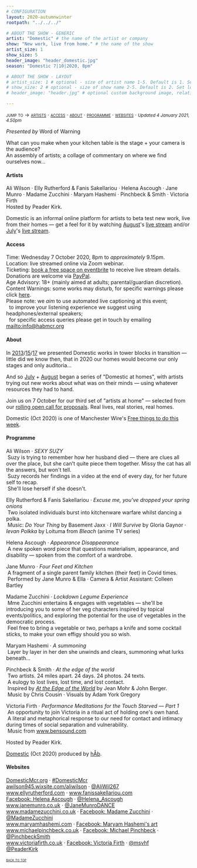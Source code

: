 ```yaml
---
# CONFIGURATION
layout: 2020-autumnwinter
rootpath: "../../../"

# ABOUT THE SHOW - GENERIC
artist: "Domestic" # the name of the artist or company
show: "New work, live from home." # the name of the show
artist_size: 1
show_size: 5
header_image: "header_domestic.jpg"  
season: "Domestic 7|10|2020, 8pm"

# ABOUT THE SHOW - LAYOUT
# artist_size: 1 # optional - size of artist name 1-5. Default is 1. Set longer names to lower values
# show_size: 2 # optional - size of show name 2-5. Default is 2. Set longer names to lower values
# header_image: "header.jpg" # optional custom background image, relative to current page

---
```

<span style='font-variant: small-caps'>jump to → [artists](/archive/2020-domestic/october/#artists) · [access](/archive/2020-domestic/october/#access) · [about](/archive/2020-domestic/october/#about) · [programme](/archive/2020-domestic/october/#programme) · [websites](/archive/2020-domestic/october/#websites)</span> · <small>*Updated 4 January 2021, 4.50pm*</small>     
        
*Presented by* Word of Warning        
         
What can you make when your kitchen table is the stage + your camera is the audience?<br>An assembly of artists; a collage of commentary on where we find ourselves now…         
         
#### Artists       
Ali Wilson · Elly Rutherford & Fanis Sakellariou · Helena Ascough · Jane Munro · Madame Zucchini · Maryam Hashemi · Pinchbeck & Smith · Victoria Firth<br>Hosted by Peader Kirk.        
        
Domestic is an informal online platform for artists to beta test new work, live from their homes — get a feel for it by watching [August](/archive/2020-domestic/august)'s <a href="http://youtu.be/AOT29ZTtZAA" target="_blank">live stream</a> and/or [July](/archive/2020-domestic/july)'s <a href="http://youtu.be/IUNv7CARKLU" target="_blank">live stream</a>.        
         
#### Access            
Time: Wednesday 7 October 2020, 8pm to *approximately* 9.15pm.<br>Location: live streamed online via Zoom webinar.<br>Ticketing: <a href="http://eventbrite.co.uk/e/domestic-registration-123445736521" target="_blank">book a free space on eventbrite</a> to receive live stream details.<br>Donations are welcome via <a href="http://www.paypal.me/warnmcr" target="_blank">PayPal</a>.<br>Age Advisory: 18+ (mainly aimed at adults; parental/guardian discretion).<br>Content Warnings: some works may disturb, for specific warnings please click [here](/warnings).<br>Please note: we *aim* to use automated live captioning at this event;<br>&nbsp;&nbsp;to improve your listening experience we suggest using headphones/external speakers;<br>&nbsp;&nbsp;for specific access queries please get in touch by emailing <mailto:info@habmcr.org>         
          
#### About         
In [2013](/archive/2013-domestic)/[15](/archive/2015-domestic)/[17](/archive/2017-autumnwinter/pritchard) we presented Domestic works in tower blocks in transition — little did we know then, that in 2020 our homes would become our only stages and only auditoria…        
        
And so [July](/archive/2020-domestic/july) + [August](/archive/2020-domestic/august) began a series of "Domestic at homes", with artists trying out new works about what was on their minds — using whatever resources they had to hand.        
        
Join us on 7 October for our third set of "artists at home" — selected from our <a href="http://domesticmcr.posthaven.com" target="_blank">rolling open call for proposals</a>. Real lives, real stories, real homes.         
          
Domestic (Oct 2020) is one of Manchester Wire's <a href="http://manchesterwire.co.uk/guide/free-things-to-do-in-manchester-this-week-fletcher-moss-park-walk" target="_blank">Free things to do this week</a>.         
         
#### Programme         
Ali Wilson · *SEXY SUZY*<br>&nbsp;Suzy is trying to remember how her husband died — there are clues all over the place, but she can't quite piece them together. Missy the cat has all the answers, but won't tell.<br>&nbsp;Suzy records her findings in a video at the end of every day, for her future self to recap.<br>&nbsp;She'll lose herself if she doesn't.         
        
Elly Rutherford & Fanis Sakellariou · *Excuse me, you've dropped your spring onions*<br>&nbsp;Two isolated individuals burst into kitchenware warfare whilst dancing a polka.<br>&nbsp;Music: *Do Your Thing* by Basement Jaxx · *I Will Survive* by Gloria Gaynor · *Ievan Polkka* by Loituma from *Bleach* (anime TV series)        
         
Helena Ascough · *Appearance Disappearance*<br>&nbsp;A new spoken word piece that questions materialism, appearance, and disability — spoken from the comfort of a wardrobe.        
        
Jane Munro · *Four Feet and Kitchen*<br>&nbsp;A fragment of a single parent family kitchen (their feet) in Covid times.<br>&nbsp;Performed by Jane Munro & Ella · Camera & Artist Assistant: Colleen Bartley
        
Madame Zucchini · *Lockdown Legume Experience*<br>&nbsp;Mme Zucchini entertains & engages with vegetables — she'll be introducing you to some of her veg characters inspired by topical events/politics, and exploring the potential for the use of vegetables in the democratic process.<br>&nbsp;Feel free to bring a vegetable or two, perhaps a knife and some cocktail sticks, to make your own effigy should you so wish.         
         
Maryam Hashemi · *A summoning*<br>&nbsp;Layer by layer in her den she unwinds and clears, summoning what lurks beneath…        
        
Pinchbeck & Smith · *At the edge of the world*<br>&nbsp;Two artists. 24 miles apart. 24 days. 24 photos. 24 texts.<br>&nbsp;A eulogy to lost lives, lost time, and lost contact.<br>&nbsp;Inspired by *<a href="http://books.google.co.uk/books?id=2FfNFBj3_w4C " target="_blank">At the Edge of the World</a>* by Jean Mohr & John Berger.<br>&nbsp;Music by Chris Cousin · Visuals by Adam York Gregory         
        
Victoria Firth · *Performance Meditations for the Touch Starved — Part 1*<br>&nbsp;An opportunity to join Victoria in a ritual act of holding one's own hand.<br>&nbsp;A literal and metaphorical response to our need for contact and intimacy during times of social separation and vulnerability.<br>&nbsp;Music from <a href="http://www.bensound.com/royalty-free-music/track/love" target="_blank">www.bensound.com</a>       
        
Hosted by Peader Kirk.       
         
[Domestic](/hab/domestic) (Oct 2020) produced by [hÅb](/hab).         
         
#### Websites         
<a href="http://domesticmcr.org" target="_blank">DomesticMcr.org</a> · <a href="http://twitter.com/hashtag/DomesticMcr" target="_blank">#DomesticMcr</a><br><a href="http://awilson945.wixsite.com/aliwilson" target="_blank">awilson945.wixsite.com/aliwilson</a> · <a href="http://twitter.com/aliwil267" target="_blank">@AliWil267</a><br><a href="http://www.ellyrutherford.com" target="_blank">www.ellyrutherford.com</a> · <a href="http://www.fanissakellariou.com" target="_blank">www.fanissakellariou.com</a><br><a href="http://facebook.com/HelenaLouiseAscough" target="_blank">Facebook: Helena Ascough</a> · <a href="http://twitter.com/Helena_Ascough" target="_blank">@Helena_Ascough</a><br><a href="http://www.janemunro.co.uk" target="_blank">www.janemunro.co.uk</a> · <a href="http://twitter.com/janemunroDANCE" target="_blank">@JaneMunroDANCE</a><br><a href="http://www.madamezucchini.co.uk" target="_blank">www.madamezucchini.co.uk</a> · <a href="http://facebook.com/TheMadameZucchini" target="_blank">Facebook: Madame Zucchini</a> · <a href="http://twitter.com/MadameZucchini" target="_blank">@MadameZucchini</a><br><a href="http://www.maryamhashemi.com" target="_blank">www.maryamhashemi.com</a> · <a href="http://facebook.com/marhashem" target="_blank">Facebook: Maryam Hashemi's art</a><br><a href="http://www.michaelpinchbeck.co.uk" target="_blank">www.michaelpinchbeck.co.uk</a> · <a href="http://facebook.com/mdpinchbeck" target="_blank">Facebook: Michael Pinchbeck</a> · <a href="http://twitter.com/PinchbeckSmith" target="_blank">@PinchbeckSmith</a><br><a href="http://www.victoriafirth.co.uk" target="_blank">www.victoriafirth.co.uk</a> · <a href="http://facebook.com/msvictoriafirth" target="_blank">Facebook: Victoria Firth</a> · <a href="http://twitter.com/msvhf" target="_blank">@msvhf</a><br><a href="http://twitter.com/PeaderKirk" target="_blank">@PeaderKirk</a>
         
<small><span style='font-variant: small-caps'>[back to top](/archive/2020-domestic/october)</span></small>
